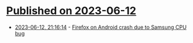 # [Published on 2023-06-12](index.md)

* [2023-06-12, 21:16:14](https://lobste.rs/s/bpbjmv/firefox_on_android_crash_due_samsung_cpu) - [Firefox on Android crash due to Samsung CPU bug](https://bugzilla.mozilla.org/show_bug.cgi?id=1833315)
